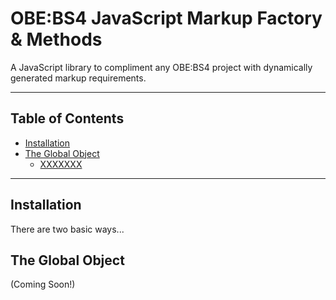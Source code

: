 # OBE:BS4 JavaScript Markup Factory & Methods
A JavaScript library to compliment any OBE:BS4 project with dynamically generated markup requirements.


---


## Table of Contents

* [Installation](#installation)
* [The Global Object](#the-global-object)
    * [XXXXXXX](#list-of-color-wheel-colors)


---


## Installation

There are two basic ways...

## The Global Object

(Coming Soon!)